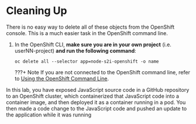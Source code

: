 # Cleaning Up

There is no easy way to delete all of these objects from the OpenShift console. This is a much easier task in the OpenShift command line.

1. In the OpenShift CLI, **make sure you are in your own project** (i.e. userNN-project) **and run the following command**:

    ```text
    oc delete all --selector app=node-s2i-openshift -o name
    ```

    ???+ Note
        If you are not connected to the OpenShift command line, refer to [Using the OpenShift Command Line](../../lab002/lab002-1).

In this lab, you have exposed JavaScript source code in a GitHub repository to an OpenShift cluster, which containerized that JavaScript code into a container image, and then deployed it as a container running in a pod. You then made a code change to the JavaScript code and pushed an update to the application while it was running